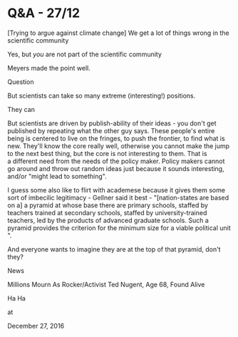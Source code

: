 # Q&A - 27/12
[Trying to argue against climate change] We get a lot of things wrong in the scientific community

Yes, but _you_ are not part of the scientific community

Meyers made the point well.

Question

But scientists can take so many extreme (interesting!) positions.

They can

But scientists are driven by publish-ability of their ideas - you don't get published by repeating what the other guy says. These people's entire being is centered to live on the fringes, to push the frontier, to find what is new. They'll know the core really well, otherwise you cannot make the jump to the next best thing, but the core is not interesting to them. That is a different need from the needs of the policy maker. Policy makers cannot go around and throw out random ideas just because it sounds interesting, and/or "might lead to something".

I guess some also like to flirt with academese because it gives them some sort of imbecilic legitimacy - Gellner said it best - "[nation-states are based on a] a pyramid at whose base there are primary schools, staffed by teachers trained at secondary schools, staffed by university-trained teachers, led by the products of advanced graduate schools. Such a pyramid provides the criterion for the minimum size for a viable political unit ".

And everyone wants to imagine they are at the top of that pyramid, don't they?

News

Millions Mourn As Rocker/Activist Ted Nugent, Age 68, Found Alive

Ha Ha








at

December 27, 2016















